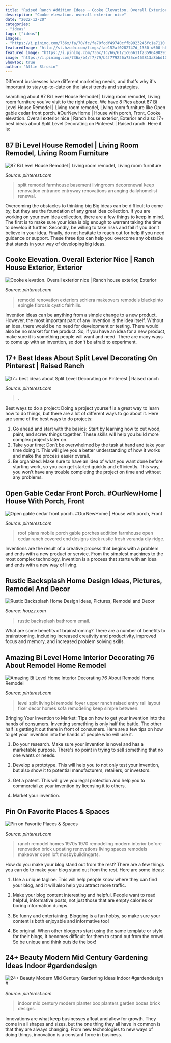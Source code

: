 ```yaml
---
title: "Raised Ranch Addition Ideas ~ Cooke Elevation. Overall Exterior Nice"
description: "Cooke elevation. overall exterior nice"
date: "2022-12-20"
categories:
- "ideas"
tags: ["ideas"]
images:
- "https://i.pinimg.com/736x/fa/70/fc/fa70fcdf49740cffb9923245fc1a7110.jpg"
featuredImage: "http://st.hzcdn.com/fimgs/fae152af0282747d_1350-w500-h666-b0-p0--rustic-bathroom.jpg"
featured_image: "https://i.pinimg.com/736x/1c/66/61/1c66611f23596490291ecbb9c8718701.jpg"
image: "https://i.pinimg.com/736x/b4/f7/79/b4f779226a735ce46f813a8bbd106846.jpg"
ShowToc: true
author: "Allie Strosin"
---
```



Different businesses have different marketing needs, and that's why it's important to stay up-to-date on the latest trends and strategies.

	

		
searching about 87 Bi Level House Remodel | Living room remodel, Living room furniture you've visit to the right place. We have 8 Pics about 87 Bi Level House Remodel | Living room remodel, Living room furniture like Open gable cedar front porch. #OurNewHome | House with porch, Front, Cooke elevation. Overall exterior nice | Ranch house exterior, Exterior and also 17+ best ideas about Split Level Decorating on Pinterest | Raised ranch. Here it is:
		
    
## 87 Bi Level House Remodel | Living Room Remodel, Living Room Furniture

<img loading=lazy src="https://i.pinimg.com/736x/22/15/a5/2215a5e711c3af0edfb22325b23445cf.jpg" onerror="this.onerror=null;this.src='https://tse2.mm.bing.net/th?id=OIP.7KYvOcTbZZzq-qkJ0NoJ5wHaFI&amp;pid=15.1';" alt="87 Bi Level House Remodel | Living room remodel, Living room furniture">

_Source: pinterest.com_

>split remodel farmhouse basement livingroom decorenewal keep renovation entrance entryway renovations arranging dailyhomelist renewal. 

	

Overcoming the obstacles to thinking big
Big ideas can be difficult to come by, but they are the foundation of any great idea collection. If you are working on your own idea collection, there are a few things to keep in mind. The first is to make sure your idea is big enough to warrant taking the time to develop it further. Secondly, be willing to take risks and fail if you don’t believe in your idea. Finally, do not hesitate to reach out for help if you need guidance or support. These three tips can help you overcome any obstacle that stands in your way of developing big ideas.

    
## Cooke Elevation. Overall Exterior Nice | Ranch House Exterior, Exterior

<img loading=lazy src="https://i.pinimg.com/736x/b4/f7/79/b4f779226a735ce46f813a8bbd106846.jpg" onerror="this.onerror=null;this.src='https://tse2.mm.bing.net/th?id=OIP.4y_UYFUgvc1XtflKORh7QQHaHa&amp;pid=15.1';" alt="Cooke elevation. Overall exterior nice | Ranch house exterior, Exterior">

_Source: pinterest.com_

>remodel renovation exteriors schiera makeovers remodels blackpinto epingle fibrosis cystic fairhills. 

	

Invention ideas can be anything from a simple change to a new product. However, the most important part of any invention is the idea itself. Without an idea, there would be no need for development or testing. There would also be no market for the product. So, if you have an idea for a new product, make sure it is something people will want and need. There are many ways to come up with an invention, so don't be afraid to experiment.

    
## 17+ Best Ideas About Split Level Decorating On Pinterest | Raised Ranch

<img loading=lazy src="https://i.pinimg.com/736x/1c/66/61/1c66611f23596490291ecbb9c8718701.jpg" onerror="this.onerror=null;this.src='https://tse3.mm.bing.net/th?id=OIP.Wssb7A7jxUsl-g2bHFYiFgHaJ4&amp;pid=15.1';" alt="17+ best ideas about Split Level Decorating on Pinterest | Raised ranch">

_Source: pinterest.com_

>. 

	

Best ways to do a project:
Doing a project yourself is a great way to learn how to do things, but there are a lot of different ways to go about it. Here are some of the best ways to do projects: 
1. Go ahead and start with the basics: Start by learning how to cut wood, paint, and screw things together. These skills will help you build more complex projects later on. 
2. Take your time: Don’t be overwhelmed by the task at hand and take your time doing it. This will give you a better understanding of how it works and make the process easier overall. 
3. Be organized: Make sure to have an idea of what you want done before starting work, so you can get started quickly and efficiently. This way, you won’t have any trouble completing the project on time and without any problems.

    
## Open Gable Cedar Front Porch. #OurNewHome | House With Porch, Front

<img loading=lazy src="https://i.pinimg.com/736x/40/b2/e3/40b2e35fd232751b04319514910cdd22.jpg" onerror="this.onerror=null;this.src='https://tse1.mm.bing.net/th?id=OIP.Hu2VHP-PoKqPXFtsICvL7gHaJ3&amp;pid=15.1';" alt="Open gable cedar front porch. #OurNewHome | House with porch, Front">

_Source: pinterest.com_

>roof plans mobile porch gable porches addition farmhouse open cedar ranch covered end designs deck rustic fresh veranda diy ridge. 

	

Inventions are the result of a creative process that begins with a problem and ends with a new product or service. From the simplest machines to the most complex technology, invention is a process that starts with an idea and ends with a new way of living.

    
## Rustic Backsplash Home Design Ideas, Pictures, Remodel And Decor

<img loading=lazy src="http://st.hzcdn.com/fimgs/fae152af0282747d_1350-w500-h666-b0-p0--rustic-bathroom.jpg" onerror="this.onerror=null;this.src='https://tse4.mm.bing.net/th?id=OIP._tYLRvrwa4lN8OT1eUE8iAHaJ3&amp;pid=15.1';" alt="Rustic Backsplash Home Design Ideas, Pictures, Remodel and Decor">

_Source: houzz.com_

>rustic backsplash bathroom email. 

	

What are some benefits of brainstroming?
There are a number of benefits to brainstroming, including increased creativity and productivity, improved focus and memory, and increased problem solving skills.

    
## Amazing Bi Level Home Interior Decorating 76 About Remodel Home Remodel

<img loading=lazy src="https://i.pinimg.com/736x/fa/70/fc/fa70fcdf49740cffb9923245fc1a7110.jpg" onerror="this.onerror=null;this.src='https://tse2.mm.bing.net/th?id=OIP.kOAW2Ebgn60ke2qv1PABbQHaFj&amp;pid=15.1';" alt="Amazing Bi Level Home Interior Decorating 76 About Remodel Home Remodel">

_Source: pinterest.com_

>level split living bi remodel foyer upper ranch raised entry rail layout fixer decor homes sofa remodeling keep simple between. 

	

Bringing Your Invention to Market: Tips on how to get your invention into the hands of consumers.
Inventing something is only half the battle. The other half is getting it out there in front of consumers. Here are a few tips on how to get your invention into the hands of people who will use it.
1. Do your research. Make sure your invention is novel and has a marketable purpose. There's no point in trying to sell something that no one wants or needs.

2. Develop a prototype. This will help you to not only test your invention, but also show it to potential manufacturers, retailers, or investors.

3. Get a patent. This will give you legal protection and help you to commercialize your invention by licensing it to others.

4. Market your invention.

    
## Pin On Favorite Places &amp; Spaces

<img loading=lazy src="https://i.pinimg.com/736x/5f/11/ca/5f11ca3df3595cc61c42e2c4e121213e--ranch-house-remodel-modern-ranch.jpg" onerror="this.onerror=null;this.src='https://tse4.mm.bing.net/th?id=OIP.XePOF45_P_2Nfb1FBs_V6AHaKQ&amp;pid=15.1';" alt="Pin on Favorite Places &amp; Spaces">

_Source: pinterest.com_

>ranch remodel homes 1970s 1970 remodeling modern interior before renovation brick updating renovations living spaces remodels makeover open loft mosbybuildingarts. 

	

How do you make your blog stand out from the rest?
There are a few things you can do to make your blog stand out from the rest. Here are some ideas: 
1. Use a unique tagline. This will help people know where they can find your blog, and it will also help you attract more traffic.

2. Make your blog content interesting and helpful. People want to read helpful, informative posts, not just those that are empty calories or boring information dumps.

3. Be funny and entertaining. Blogging is a fun hobby, so make sure your content is both enjoyable and informative too!

4. Be original. When other bloggers start using the same template or style for their blogs, it becomes difficult for them to stand out from the crowd. So be unique and think outside the box!


    
## 24+ Beauty Modern Mid Century Gardening Ideas Indoor #gardendesign #

<img loading=lazy src="https://i.pinimg.com/736x/63/eb/8d/63eb8d9c16742ebc302fcb6ebbeb42dc.jpg" onerror="this.onerror=null;this.src='https://tse2.mm.bing.net/th?id=OIP.8IUgGSI4GiAta3UR-RG-NwHaLH&amp;pid=15.1';" alt="24+ Beauty Modern Mid Century Gardening Ideas Indoor #gardendesign #">

_Source: pinterest.com_

>indoor mid century modern planter box planters garden boxes brick designs. 

	

Innovations are what keep businesses afloat and allow for growth. They come in all shapes and sizes, but the one thing they all have in common is that they are always changing. From new technologies to new ways of doing things, innovation is a constant force in business.


